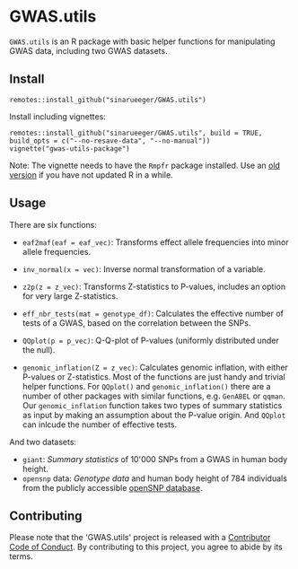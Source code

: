 
# GWAS.utils
`GWAS.utils` is an R package with basic helper functions for manipulating GWAS data, including two GWAS datasets. 

## Install

```
remotes::install_github("sinarueeger/GWAS.utils")
```



Install including vignettes: 

```
remotes::install_github("sinarueeger/GWAS.utils", build = TRUE, build_opts = c("--no-resave-data", "--no-manual"))
vignette("gwas-utils-package")
```

Note: The vignette needs to have the `Rmpfr` package installed. Use an [old version](https://stackoverflow.com/a/48784649/11256920) if you have not updated R in a while.


## Usage

There are six functions: 

- `eaf2maf(eaf = eaf_vec)`: Transforms effect allele frequencies into minor allele frequencies. 

- `inv_normal(x = vec)`: Inverse normal transformation of a variable.

- `z2p(z = z_vec)`: Transforms Z-statistics to P-values, includes an option for very large Z-statistics. 

- `eff_nbr_tests(mat = genotype_df)`: Calculates the effective number of tests of a GWAS, based on the correlation between the SNPs. 

- `QQplot(p = p_vec)`: Q-Q-plot of P-values (uniformly distributed under the null). 

- `genomic_inflation(Z = z_vec)`: Calculates genomic inflation, with either P-values or Z-statistics. 
Most of the functions are just handy and trivial helper functions. For `QQplot()` and `genomic_inflation()` there are a number of other packages with similar functions, e.g. `GenABEL` or `qqman`. Our `genomic_inflation` function takes two types of summary statistics as input by making an assumption about the P-value origin. And `QQplot` can inlcude the number of effective tests. 


And two datasets:

- `giant`: _Summary statistics_ of 10'000 SNPs from a GWAS in human body height.
- `opensnp` data: _Genotype data_ and human body height of 784 individuals from the publicly accessible [openSNP database](http://opensnp.org/snps). 


## Contributing

Please note that the 'GWAS.utils' project is released with a [Contributor Code of Conduct](CODE_OF_CONDUCT.md). By contributing to this project, you agree to abide by its terms.

